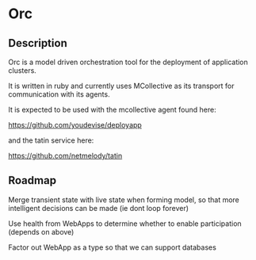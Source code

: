 Orc
===

Description
-----------

Orc is a model driven orchestration tool for the deployment of application clusters.

It is written in ruby and currently uses MCollective as its transport for communication with its agents.

It is expected to be used with the mcollective agent found here:

  https://github.com/youdevise/deployapp

and the tatin service here:

  https://github.com/netmelody/tatin

Roadmap
-------

Merge transient state with live state when forming model, so that more intelligent decisions can be made (ie dont loop forever)

Use health from WebApps to determine whether to enable participation (depends on above)

Factor out WebApp as a type so that we can support databases


